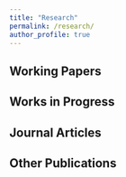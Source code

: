 ```yaml
---
title: "Research"
permalink: /research/
author_profile: true
---
```

## Working Papers

## Works in Progress



## Journal Articles



## Other Publications
